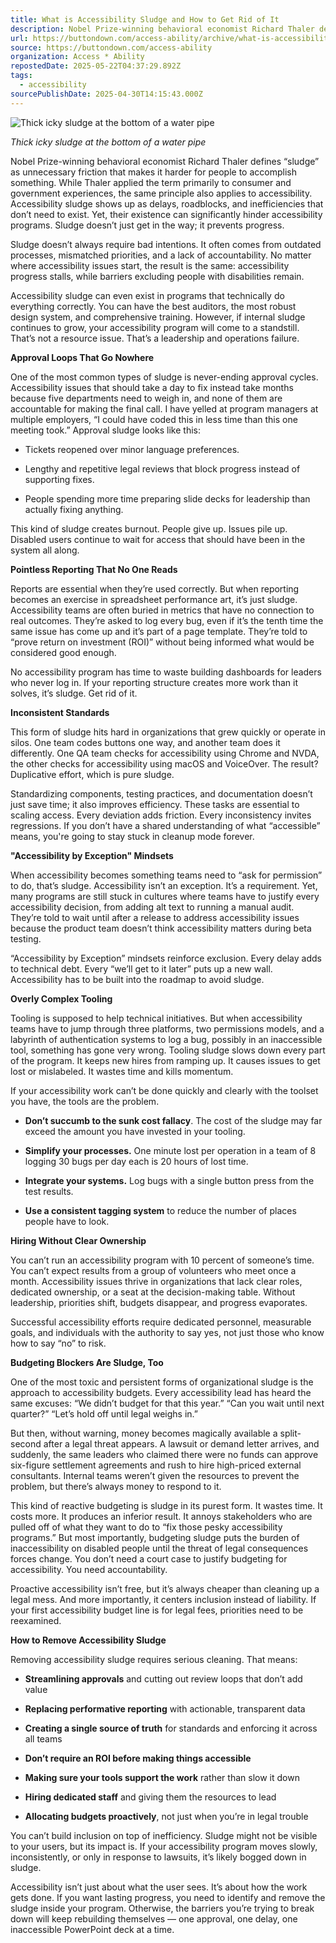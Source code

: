 ```yaml
---
title: What is Accessibility Sludge and How to Get Rid of It
description: Nobel Prize-winning behavioral economist Richard Thaler defines “sludge” as unnecessary friction that makes it harder for people to accomplish something. While Thaler applied the term primarily to consumer and government experiences, the same princip
url: https://buttondown.com/access-ability/archive/what-is-accessibility-sludge-and-how-to-get-rid/
source: https://buttondown.com/access-ability
organization: Access * Ability
repostedDate: 2025-05-22T04:37:29.892Z
tags:
  - accessibility
sourcePublishDate: 2025-04-30T14:15:43.000Z
---
```


![Thick icky sludge at the bottom of a water pipe](https://assets.buttondown.email/images/3bdbf999-14d6-4218-b262-cf89c1452ce4.jpeg?w=960&fit=max)

*Thick icky sludge at the bottom of a water pipe*

Nobel Prize-winning behavioral economist Richard Thaler defines “sludge” as unnecessary friction that makes it harder for people to accomplish something. While Thaler applied the term primarily to consumer and government experiences, the same principle also applies to accessibility. Accessibility sludge shows up as delays, roadblocks, and inefficiencies that don’t need to exist. Yet, their existence can significantly hinder accessibility programs. Sludge doesn’t just get in the way; it prevents progress.

Sludge doesn’t always require bad intentions. It often comes from outdated processes, mismatched priorities, and a lack of accountability. No matter where accessibility issues start, the result is the same: accessibility progress stalls, while barriers excluding people with disabilities remain.

Accessibility sludge can even exist in programs that technically do everything correctly. You can have the best auditors, the most robust design system, and comprehensive training. However, if internal sludge continues to grow, your accessibility program will come to a standstill. That’s not a resource issue. That’s a leadership and operations failure.

**Approval Loops That Go Nowhere**

One of the most common types of sludge is never-ending approval cycles. Accessibility issues that should take a day to fix instead take months because five departments need to weigh in, and none of them are accountable for making the final call. I have yelled at program managers at multiple employers, “I could have coded this in less time than this one meeting took.” Approval sludge looks like this:

-   Tickets reopened over minor language preferences.
    
-   Lengthy and repetitive legal reviews that block progress instead of supporting fixes.
    
-   People spending more time preparing slide decks for leadership than actually fixing anything.
    

This kind of sludge creates burnout. People give up. Issues pile up. Disabled users continue to wait for access that should have been in the system all along.

**Pointless Reporting That No One Reads**

Reports are essential when they’re used correctly. But when reporting becomes an exercise in spreadsheet performance art, it’s just sludge. Accessibility teams are often buried in metrics that have no connection to real outcomes. They’re asked to log every bug, even if it’s the tenth time the same issue has come up and it’s part of a page template. They’re told to “prove return on investment (ROI)” without being informed what would be considered good enough.

No accessibility program has time to waste building dashboards for leaders who never log in. If your reporting structure creates more work than it solves, it’s sludge. Get rid of it.

**Inconsistent Standards**

This form of sludge hits hard in organizations that grew quickly or operate in silos. One team codes buttons one way, and another team does it differently. One QA team checks for accessibility using Chrome and NVDA, the other checks for accessibility using macOS and VoiceOver. The result? Duplicative effort, which is pure sludge.

Standardizing components, testing practices, and documentation doesn’t just save time; it also improves efficiency. These tasks are essential to scaling access. Every deviation adds friction. Every inconsistency invites regressions. If you don’t have a shared understanding of what “accessible” means, you're going to stay stuck in cleanup mode forever.

**"Accessibility by Exception" Mindsets**

When accessibility becomes something teams need to “ask for permission” to do, that’s sludge. Accessibility isn’t an exception. It’s a requirement. Yet, many programs are still stuck in cultures where teams have to justify every accessibility decision, from adding alt text to running a manual audit. They’re told to wait until after a release to address accessibility issues because the product team doesn’t think accessibility matters during beta testing.

“Accessibility by Exception” mindsets reinforce exclusion. Every delay adds to technical debt. Every “we’ll get to it later” puts up a new wall. Accessibility has to be built into the roadmap to avoid sludge.

**Overly Complex Tooling**

Tooling is supposed to help technical initiatives. But when accessibility teams have to jump through three platforms, two permissions models, and a labyrinth of authentication systems to log a bug, possibly in an inaccessible tool, something has gone very wrong. Tooling sludge slows down every part of the program. It keeps new hires from ramping up. It causes issues to get lost or mislabeled. It wastes time and kills momentum.

If your accessibility work can’t be done quickly and clearly with the toolset you have, the tools are the problem.

-   **Don’t succumb to the sunk cost fallacy**. The cost of the sludge may far exceed the amount you have invested in your tooling.
    
-   **Simplify your processes.** One minute lost per operation in a team of 8 logging 30 bugs per day each is 20 hours of lost time.
    
-   **Integrate your systems.** Log bugs with a single button press from the test results.
    
-   **Use a consistent tagging system** to reduce the number of places people have to look.
    

**Hiring Without Clear Ownership**

You can’t run an accessibility program with 10 percent of someone’s time. You can’t expect results from a group of volunteers who meet once a month. Accessibility issues thrive in organizations that lack clear roles, dedicated ownership, or a seat at the decision-making table. Without leadership, priorities shift, budgets disappear, and progress evaporates.

Successful accessibility efforts require dedicated personnel, measurable goals, and individuals with the authority to say yes, not just those who know how to say “no” to risk.

**Budgeting Blockers Are Sludge, Too**

One of the most toxic and persistent forms of organizational sludge is the approach to accessibility budgets. Every accessibility lead has heard the same excuses: “We didn’t budget for that this year.” “Can you wait until next quarter?” “Let’s hold off until legal weighs in.”

But then, without warning, money becomes magically available a split-second after a legal threat appears. A lawsuit or demand letter arrives, and suddenly, the same leaders who claimed there were no funds can approve six-figure settlement agreements and rush to hire high-priced external consultants. Internal teams weren’t given the resources to prevent the problem, but there’s always money to respond to it.

This kind of reactive budgeting is sludge in its purest form. It wastes time. It costs more. It produces an inferior result. It annoys stakeholders who are pulled off of what they want to do to “fix those pesky accessibility programs.” But most importantly, budgeting sludge puts the burden of inaccessibility on disabled people until the threat of legal consequences forces change. You don’t need a court case to justify budgeting for accessibility. You need accountability.

Proactive accessibility isn’t free, but it’s always cheaper than cleaning up a legal mess. And more importantly, it centers inclusion instead of liability. If your first accessibility budget line is for legal fees, priorities need to be reexamined.

**How to Remove Accessibility Sludge**

Removing accessibility sludge requires serious cleaning. That means:

-   **Streamlining approvals** and cutting out review loops that don’t add value
    
-   **Replacing performative reporting** with actionable, transparent data
    
-   **Creating a single source of truth** for standards and enforcing it across all teams
    
-   **Don’t require an ROI before making things accessible**
    
-   **Making sure your tools support the work** rather than slow it down
    
-   **Hiring dedicated staff** and giving them the resources to lead
    
-   **Allocating budgets proactively**, not just when you’re in legal trouble
    

You can’t build inclusion on top of inefficiency. Sludge might not be visible to your users, but its impact is. If your accessibility program moves slowly, inconsistently, or only in response to lawsuits, it’s likely bogged down in sludge.

Accessibility isn’t just about what the user sees. It’s about how the work gets done. If you want lasting progress, you need to identify and remove the sludge inside your program. Otherwise, the barriers you’re trying to break down will keep rebuilding themselves — one approval, one delay, one inaccessible PowerPoint deck at a time.